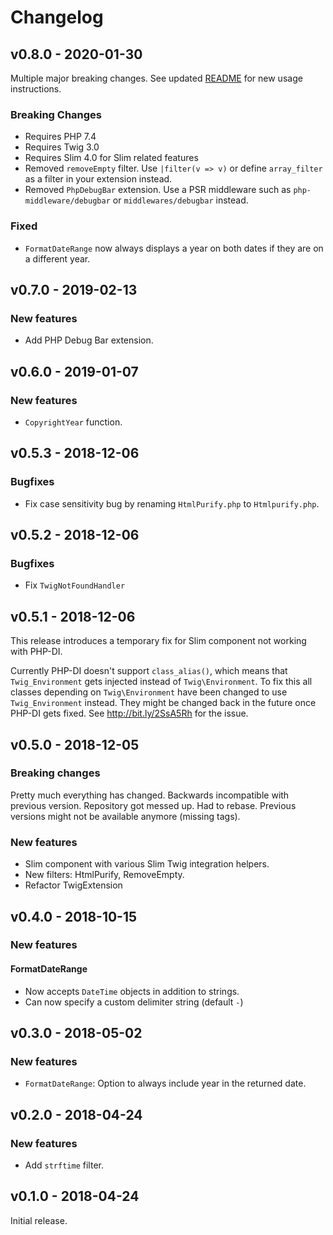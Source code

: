 # Changelog

## v0.8.0 - 2020-01-30
Multiple major breaking changes. See updated [README](README.md) for new usage
instructions.

### Breaking Changes
- Requires PHP 7.4
- Requires Twig 3.0
- Requires Slim 4.0 for Slim related features
- Removed `removeEmpty` filter. Use `|filter(v => v)` or define `array_filter`
  as a filter in your extension instead.
- Removed `PhpDebugBar` extension. Use a PSR middleware such as
  `php-middleware/debugbar` or `middlewares/debugbar` instead.

### Fixed
- `FormatDateRange` now always displays a year on both dates if they are on a
  different year.

## v0.7.0 - 2019-02-13
### New features
- Add PHP Debug Bar extension.

## v0.6.0 - 2019-01-07
### New features
- `CopyrightYear` function.

## v0.5.3 - 2018-12-06
### Bugfixes
- Fix case sensitivity bug by renaming `HtmlPurify.php` to `Htmlpurify.php`.

## v0.5.2 - 2018-12-06
### Bugfixes
- Fix `TwigNotFoundHandler`

## v0.5.1 - 2018-12-06
This release introduces a temporary fix for Slim component not working with
PHP-DI.

Currently PHP-DI doesn't support `class_alias()`, which means that
`Twig_Environment` gets injected instead of `Twig\Environment`. To fix this all
classes depending on `Twig\Environment` have been changed to use
`Twig_Environment` instead. They might be changed back in the future once PHP-DI
gets fixed. See http://bit.ly/2SsA5Rh for the issue.

## v0.5.0 - 2018-12-05
### Breaking changes
Pretty much everything has changed. Backwards incompatible with previous
version. Repository got messed up. Had to rebase. Previous versions might not
be available anymore (missing tags).

### New features
- Slim component with various Slim Twig integration helpers.
- New filters: HtmlPurify, RemoveEmpty.
- Refactor TwigExtension

## v0.4.0 - 2018-10-15
### New features
#### FormatDateRange
- Now accepts `DateTime` objects in addition to strings.
- Can now specify a custom delimiter string (default `-`)

## v0.3.0 - 2018-05-02
### New features
- `FormatDateRange`: Option to always include year in the returned date.

## v0.2.0 - 2018-04-24
### New features
- Add `strftime` filter.

## v0.1.0 - 2018-04-24
Initial release.
